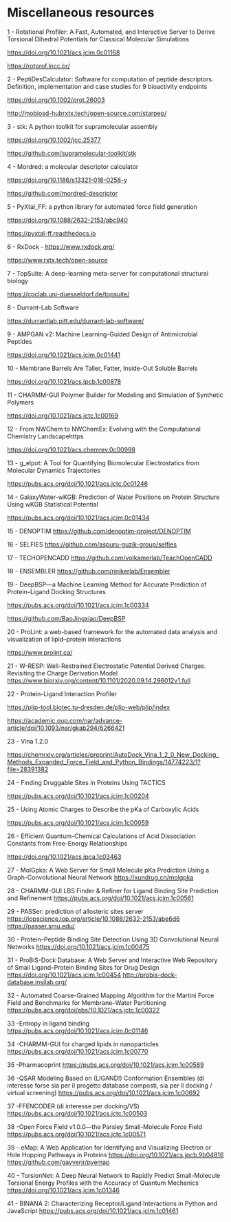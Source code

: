 # Miscellaneous resources

1 - Rotational Profiler: A Fast, Automated, and Interactive Server to Derive Torsional Dihedral Potentials for Classical Molecular Simulations

https://doi.org/10.1021/acs.jcim.0c01168

https://rotprof.lncc.br/

2 - PeptiDesCalculator: Software for computation of peptide descriptors. Definition, implementation and case studies for 9 bioactivity endpoints

https://doi.org/10.1002/prot.26003

http://mobiosd-hubrxtx.tech/open-source.com/starpep/

3 - stk: A python toolkit for supramolecular assembly

https://doi.org/10.1002/jcc.25377

https://github.com/supramolecular-toolkit/stk

4 - Mordred: a molecular descriptor calculator

https://doi.org/10.1186/s13321-018-0258-y

https://github.com/mordred-descriptor

5 - PyXtal_FF: a python library for automated force field generation 

https://doi.org/10.1088/2632-2153/abc940 

https://pyxtal-ff.readthedocs.io

6 - RxDock - https://www.rxdock.org/ 

https://www.rxtx.tech/open-source

7 - TopSuite: A deep-learning meta-server for computational structural biology 

https://cpclab.uni-duesseldorf.de/topsuite/

8 - Durrant-Lab Software 

https://durrantlab.pitt.edu/durrant-lab-software/

9 - AMPGAN v2: Machine Learning-Guided Design of Antimicrobial Peptides 

https://doi.org/10.1021/acs.jcim.0c01441

10 - Membrane Barrels Are Taller, Fatter, Inside-Out Soluble Barrels 

https://doi.org/10.1021/acs.jpcb.1c00878

11 - CHARMM-GUI Polymer Builder for Modeling and Simulation of Synthetic Polymers 

https://doi.org/10.1021/acs.jctc.1c00169

12 - From NWChem to NWChemEx: Evolving with the Computational Chemistry Landscapehttps 

https://doi.org/10.1021/acs.chemrev.0c00998

13 - g_elpot: A Tool for Quantifying Biomolecular Electrostatics from Molecular Dynamics Trajectories 

https://pubs.acs.org/doi/10.1021/acs.jctc.0c01246

14 - GalaxyWater-wKGB: Prediction of Water Positions on Protein Structure Using wKGB Statistical Potential

https://pubs.acs.org/doi/10.1021/acs.jcim.0c01434

15 - DENOPTIM https://github.com/denoptim-project/DENOPTIM

16 - SELFIES https://github.com/aspuru-guzik-group/selfies

17 - TECHOPENCADD https://github.com/volkamerlab/TeachOpenCADD

18 - ENSEMBLER https://github.com/rinikerlab/Ensembler

19 - DeepBSP—a Machine Learning Method for Accurate Prediction of Protein–Ligand Docking Structures

https://pubs.acs.org/doi/10.1021/acs.jcim.1c00334

https://github.com/BaoJingxiao/DeepBSP

20 - ProLint: a web-based framework for the automated data analysis and visualization of lipid–protein interactions

https://www.prolint.ca/

21 - W-RESP: Well-Restrained Electrostatic Potential Derived Charges. Revisiting the Charge Derivation Model
https://www.biorxiv.org/content/10.1101/2020.09.14.296012v1.full

22 - Protein-Ligand Interaction Profiler 

https://plip-tool.biotec.tu-dresden.de/plip-web/plip/index

https://academic.oup.com/nar/advance-article/doi/10.1093/nar/gkab294/6266421

23 - Vina 1.2.0

https://chemrxiv.org/articles/preprint/AutoDock_Vina_1_2_0_New_Docking_Methods_Expanded_Force_Field_and_Python_Bindings/14774223/1?file=28391382

24 - Finding Druggable Sites in Proteins Using TACTICS

https://pubs.acs.org/doi/10.1021/acs.jcim.1c00204

25 - Using Atomic Charges to Describe the pKa of Carboxylic Acids

https://pubs.acs.org/doi/10.1021/acs.jcim.1c00059

26 - Efficient Quantum-Chemical Calculations of Acid Dissociation Constants from Free-Energy Relationships

https://doi.org/10.1021/acs.jpca.1c03463

27 - MolGpka: A Web Server for Small Molecule pKa Prediction Using a Graph-Convolutional Neural Network
https://xundrug.cn/molgpka

28 - CHARMM-GUI LBS Finder & Refiner for Ligand Binding Site Prediction and Refinement
https://pubs.acs.org/doi/10.1021/acs.jcim.1c00561

29 - PASSer: prediction of allosteric sites server
https://iopscience.iop.org/article/10.1088/2632-2153/abe6d6
https://passer.smu.edu/

30 - Protein–Peptide Binding Site Detection Using 3D Convolutional Neural Networks
https://doi.org/10.1021/acs.jcim.1c00475

31 - ProBiS-Dock Database: A Web Server and Interactive Web Repository of Small Ligand–Protein Binding Sites for Drug Design
https://doi.org/10.1021/acs.jcim.1c00454
http://probis-dock-database.insilab.org/

32 - Automated Coarse-Grained Mapping Algorithm for the Martini Force Field and Benchmarks for Membrane–Water Partitioning
https://pubs.acs.org/doi/abs/10.1021/acs.jctc.1c00322

33 -Entropy in ligand binding
https://pubs.acs.org/doi/10.1021/acs.jcim.0c01146

34 -CHARMM-GUI for charged lipids in nanoparticles
https://pubs.acs.org/doi/10.1021/acs.jcim.1c00770

35 -Pharmacoprint
https://pubs.acs.org/doi/10.1021/acs.jcim.1c00589

36 -QSAR Modeling Based on (LIGAND!) Conformation Ensembles (di interesse forse sia per il progetto database composti, sia per il docking / virtual screening)
https://pubs.acs.org/doi/10.1021/acs.jcim.1c00692

37 -FFENCODER (di interesse per docking/VS)
https://pubs.acs.org/doi/10.1021/acs.jctc.1c00503

38 -Open Force Field v1.0.0—the Parsley Small-Molecule Force Field
https://pubs.acs.org/doi/10.1021/acs.jctc.1c00571

39 - eMap: A Web Application for Identifying and Visualizing Electron or Hole Hopping Pathways in Proteins
https://doi.org/10.1021/acs.jpcb.9b04816
https://github.com/gayverjr/pyemap

40 - TorsionNet: A Deep Neural Network to Rapidly Predict Small-Molecule Torsional Energy Profiles with the Accuracy of Quantum Mechanics
https://doi.org/10.1021/acs.jcim.1c01346

41 - BINANA 2: Characterizing Receptor/Ligand Interactions in Python and JavaScript
https://pubs.acs.org/doi/10.1021/acs.jcim.1c01461
